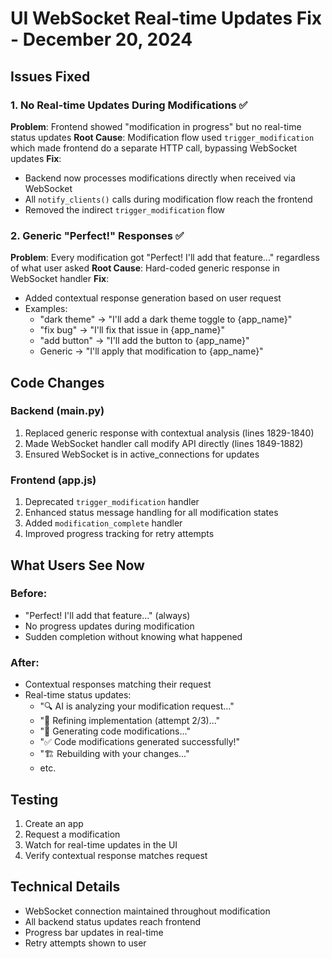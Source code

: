 # UI WebSocket Real-time Updates Fix - December 20, 2024

## Issues Fixed

### 1. No Real-time Updates During Modifications ✅
**Problem**: Frontend showed "modification in progress" but no real-time status updates
**Root Cause**: Modification flow used `trigger_modification` which made frontend do a separate HTTP call, bypassing WebSocket updates
**Fix**: 
- Backend now processes modifications directly when received via WebSocket
- All `notify_clients()` calls during modification flow reach the frontend
- Removed the indirect `trigger_modification` flow

### 2. Generic "Perfect!" Responses ✅
**Problem**: Every modification got "Perfect! I'll add that feature..." regardless of what user asked
**Root Cause**: Hard-coded generic response in WebSocket handler
**Fix**:
- Added contextual response generation based on user request
- Examples:
  - "dark theme" → "I'll add a dark theme toggle to {app_name}"
  - "fix bug" → "I'll fix that issue in {app_name}"
  - "add button" → "I'll add the button to {app_name}"
  - Generic → "I'll apply that modification to {app_name}"

## Code Changes

### Backend (main.py)
1. Replaced generic response with contextual analysis (lines 1829-1840)
2. Made WebSocket handler call modify API directly (lines 1849-1882)
3. Ensured WebSocket is in active_connections for updates

### Frontend (app.js)
1. Deprecated `trigger_modification` handler
2. Enhanced status message handling for all modification states
3. Added `modification_complete` handler
4. Improved progress tracking for retry attempts

## What Users See Now

### Before:
- "Perfect! I'll add that feature..." (always)
- No progress updates during modification
- Sudden completion without knowing what happened

### After:
- Contextual responses matching their request
- Real-time status updates:
  - "🔍 AI is analyzing your modification request..."
  - "🔄 Refining implementation (attempt 2/3)..."
  - "🎨 Generating code modifications..."
  - "✅ Code modifications generated successfully!"
  - "🏗️ Rebuilding with your changes..."
  - etc.

## Testing
1. Create an app
2. Request a modification
3. Watch for real-time updates in the UI
4. Verify contextual response matches request

## Technical Details
- WebSocket connection maintained throughout modification
- All backend status updates reach frontend
- Progress bar updates in real-time
- Retry attempts shown to user